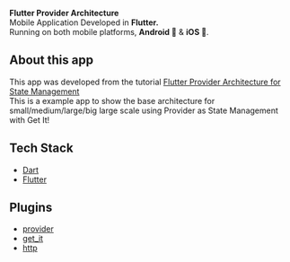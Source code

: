<!-- header section -->
<p align="center">

  <span><b>Flutter Provider Architecture</b></span><br/>
  <span>Mobile Application Developed in <b>Flutter.</b></span><br/>
  <span>Running on both mobile platforms, <b>Android 🤖</b> & <b>iOS 🍎</b>. </span><br/>
</p>
<!-- header section END -->


## About this app

This app was developed from the tutorial [Flutter Provider Architecture for State Management](https://www.youtube.com/watch?v=kDEflMYTFlk&list=PLdTodMosi-BwEwlzjN6EyS1vwGXFo-UlK&index=2)<br/>
This is a example app to show the base architecture for small/medium/large/big large scale using Provider as State Management with Get It!

## Tech Stack

- [Dart](https://dart.dev/)
- [Flutter](https://flutter.dev/)

## Plugins

- [provider](https://pub.dev/packages/provider)
- [get_it](https://pub.dev/packages/get_it)
- [http](https://pub.dev/packages/http)

<br/>

<!-- about app and course section END -->
